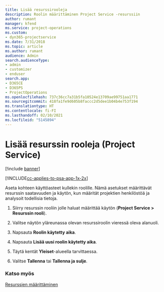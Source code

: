 ```yaml
---
title: Lisää resurssirooleja
description: Roolin määrittäminen Project Service -resurssiin
author: rumant
manager: kfend
ms.service: project-operations
ms.custom:
- dyn365-projectservice
ms.date: 7/31/2018
ms.topic: article
ms.author: rumant
audience: Admin
search.audienceType:
- admin
- customizer
- enduser
search.app:
- D365CE
- D365PS
- ProjectOperations
ms.openlocfilehash: 737c36cc7a31b5fa10524e13709ae99751aa1771
ms.sourcegitcommit: 418fa1fe9d605b8faccc2d5dee1b04b4e753f194
ms.translationtype: HT
ms.contentlocale: fi-FI
ms.lasthandoff: 02/10/2021
ms.locfileid: "5145894"
---
```

# <a name="add-resource-roles-project-service"></a>Lisää resurssin rooleja (Project Service)

[!include [banner](../includes/psa-now-project-operations.md)]

[!INCLUDE[cc-applies-to-psa-app-1x-2x](../includes/cc-applies-to-psa-app-1x-2x.md)]

Aseta kohteen käyttöasteet kullekin roolille. Nämä asetukset määrittävät resurssin saatavuuden ja käytön, kun määrität projektien henkilöstöä ja analysoit todellisia tietoja.  
  
1.  Siirry resurssin rooliin jolle haluat määrittää käytön (**Project Service > Resurssin rooli**).  
  
2.  Valitse näytön yläreunassa olevan resurssiroolin vieressä oleva alanuoli.  
  
3.  Napsauta **Roolin käytetty aika**.  
  
4.  Napsauta **Lisää uusi roolin käytetty aika**.  
  
5.  Täytä kentät **Yleiset**-alueella tarvittaessa.  
  
6.  Valitse **Tallenna** tai **Tallenna ja sulje**.  
  
### <a name="see-also"></a>Katso myös  
 [Resurssien määrittäminen](../psa/set-up-resources.md)
